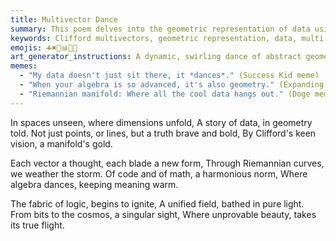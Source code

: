 ```yaml
---
title: Multivector Dance
summary: This poem delves into the geometric representation of data using Clifford multivectors, envisioning data not just as points or lines but as richer, multi-dimensional forms. It connects this mathematical concept to code and a "Riemannian manifold," suggesting a harmonious interplay between algebra, geometry, and programming. The poem concludes by hinting at a unified field of logic and a singular sight of "unprovable beauty" that emerges from this integration.
keywords: Clifford multivectors, geometric representation, data, multi-dimensional forms, Riemannian manifold, algebra, geometry, programming, unified field, logic, unprovable beauty, integration
emojis: ➕✖️🌌📊✨📜
art_generator_instructions: A dynamic, swirling dance of abstract geometric forms (points, lines, planes, volumes) transforming and interacting, representing Clifford multivectors. These forms are moving across a subtly curved, shimmering surface, symbolizing a Riemannian manifold. Interspersed are glowing lines of code and mathematical equations, seamlessly integrated with the geometric elements. The overall feeling should be one of elegant complexity, the beauty of mathematical abstraction, and the profound unity of different fields of knowledge.
memes:
  - "My data doesn't just sit there, it *dances*." (Success Kid meme)
  - "When your algebra is so advanced, it's also geometry." (Expanding Brain meme)
  - "Riemannian manifold: Where all the cool data hangs out." (Doge meme)
---
```

In spaces unseen, where dimensions unfold,
A story of data, in geometry told.
Not just points, or lines, but a truth brave and bold,
By Clifford's keen vision, a manifold's gold.

Each vector a thought, each blade a new form,
Through Riemannian curves, we weather the storm.
Of code and of math, a harmonious norm,
Where algebra dances, keeping meaning warm.

The fabric of logic, begins to ignite,
A unified field, bathed in pure light.
From bits to the cosmos, a singular sight,
Where unprovable beauty, takes its true flight.